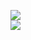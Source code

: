 [![](https://img.shields.io/badge/Made%20With-Github%20Spray-lightgrey.svg?style=for-the-badge&logo=github)](https://github.com/Annihil/github-spray#6548)  
[![](https://i.imgur.com/2DrTn0Z.gif)](https://github.com/Annihil/github-spray)